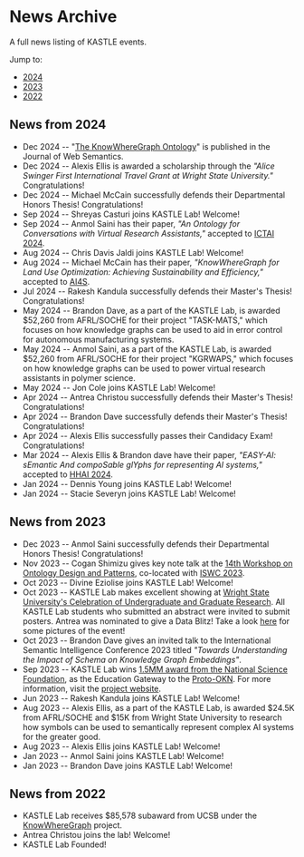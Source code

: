 # News Archive
A full news listing of KASTLE events.

Jump to:
* [2024](#news-from-2024)
* [2023](#news-from-2023)
* [2022](#news-from-2022)

## News from 2024
* Dec 2024 -- "[The KnowWhereGraph Ontology](https://www.sciencedirect.com/science/article/pii/S1570826824000283)" is published in the Journal of Web Semantics.
* Dec 2024 -- Alexis Ellis is awarded a scholarship through the _"Alice Swinger First International Travel Grant at Wright State University."_ Congratulations!
* Dec 2024 -- Michael McCain successfully defends their Departmental Honors Thesis! Congratulations!
* Sep 2024 -- Shreyas Casturi joins KASTLE Lab! Welcome!
* Sep 2024 -- Anmol Saini has their paper, _"An Ontology for Conversations with Virtual Research Assistants,"_ accepted to [ICTAI 2024](https://ictai.computer.org/2024/).
* Aug 2024 -- Chris Davis Jaldi joins KASTLE Lab! Welcome!
* Aug 2024 -- Michael McCain has their paper, _"KnowWhereGraph for Land Use Optimization: Achieving Sustainability and Efficiency,"_ accepted to [AI4S](https://ai4sconference.org/).
* Jul 2024 -- Rakesh Kandula successfully defends their Master's Thesis! Congratulations!
* May 2024 -- Brandon Dave, as a part of the KASTLE Lab, is awarded $52,260 from AFRL/SOCHE for their project "TASK-MATS," which focuses on how knowledge graphs can be used to aid in error control for autonomous manufacturing systems.
* May 2024 -- Anmol Saini, as a part of the KASTLE Lab, is awarded $52,260 from AFRL/SOCHE for their project "KGRWAPS," which focuses on how knowledge graphs can be used to power virtual research assistants in polymer science.
* May 2024 -- Jon Cole joins KASTLE Lab! Welcome!
* Apr 2024 -- Antrea Christou successfully defends their Master's Thesis! Congratulations!
* Apr 2024 -- Brandon Dave successfully defends their Master's Thesis! Congratulations!
* Apr 2024 -- Alexis Ellis successfully passes their Candidacy Exam! Congratulations!
* Mar 2024 -- Alexis Ellis & Brandon dave have their paper, _"EASY-AI: sEmantic And compoSable glYphs for representing AI systems,"_ accepted to [HHAI 2024](https://hhai-conference.org/2024/).
* Jan 2024 -- Dennis Young joins KASTLE Lab! Welcome!
* Jan 2024 -- Stacie Severyn joins KASTLE Lab! Welcome!

## News from 2023
* Dec 2023 -- Anmol Saini successfully defends their Departmental Honors Thesis! Congratulations!
* Nov 2023 -- Cogan Shimizu gives key note talk at the [14th Workshop on Ontology Design and Patterns](https://odpa.github.io/workshop-on-ontology-design-and-patterns/2023/index.html), co-located with [ISWC 2023](https://iswc2023.semanticweb.org/).
* Oct 2023 -- Divine Eziolise joins KASTLE Lab! Welcome!
* Oct 2023 -- KASTLE Lab makes excellent showing at [Wright State University's Celebration of Undergraduate and Graduate Research](https://www.wright.edu/event/celebration-of-undergraduate-graduate-research-scholarship-and-creative-activities). All KASTLE Lab students who submitted an abstract were invited to submit posters. Antrea was nominated to give a Data Blitz! Take a look [here](./events/research_celeb_2023.md) for some pictures of the event!
* Oct 2023 -- Brandon Dave gives an invited talk to the International Semantic Intelligence Conference 2023 titled _"Towards Understanding the Impact of Schema on Knowledge Graph Embeddings"_.
* Sep 2023 -- KASTLE Lab wins [1.5MM award from the National Science Foundation](https://new.nsf.gov/tip/updates/nsf-invests-first-ever-prototype-open-knowledge-network), as the Education Gateway to the [Proto-OKN](https://proto-okn.info/). For more information, visit the [project website](https://edugate.cs.wright.edu/).
* Jun 2023 -- Rakesh Kandula joins KASTLE Lab! Welcome!
* Aug 2023 -- Alexis Ellis, as a part of the KASTLE Lab, is awarded $24.5K from AFRL/SOCHE and $15K from Wright State University to research how symbols can be used to semantically represent complex AI systems for the greater good.
* Aug 2023 -- Alexis Ellis joins KASTLE Lab! Welcome!
* Jan 2023 -- Anmol Saini joins KASTLE Lab! Welcome!
* Jan 2023 -- Brandon Dave joins KASTLE Lab! Welcome!

## News from 2022
* KASTLE Lab receives $85,578 subaward from UCSB under the [KnowWhereGraph](https://knowwheregraph.org/) project.
* Antrea Christou joins the lab! Welcome!
* KASTLE Lab Founded!